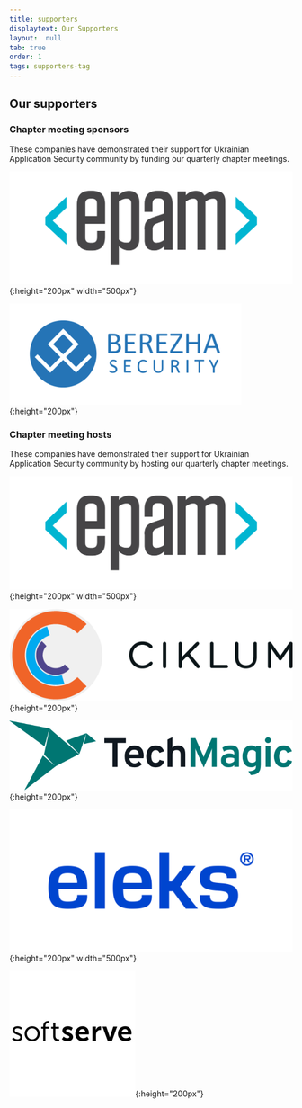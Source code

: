 ```yaml
---
title: supporters
displaytext: Our Supporters
layout:  null
tab: true
order: 1
tags: supporters-tag
---
```


## Our supporters

### Chapter meeting sponsors

These companies have demonstrated their support for Ukrainian
Application Security community by funding our quarterly chapter
meetings.

![EPAM](assets/images/partners/epam.png "EPAM"){:height="200px" width="500px"}

![Berezha Security](assets/images/partners/berezha.png "Berezha Security"){:height="200px"}


### Chapter meeting hosts

These companies have demonstrated their support for Ukrainian
Application Security community by hosting our quarterly chapter
meetings.

![EPAM](assets/images/partners/epam.png "EPAM"){:height="200px" width="500px"}

![Ciklum](assets/images/partners/ciklum.png "Ciklum"){:height="200px"}

![Techmagic](assets/images/partners/tech-magic.png "Techmagic"){:height="200px"}

![Eleks](assets/images/partners/eleks.png "Eleks"){:height="200px" width="500px"}

![SoftServe](assets/images/partners/softserve.jpg "SoftServe"){:height="200px"}
